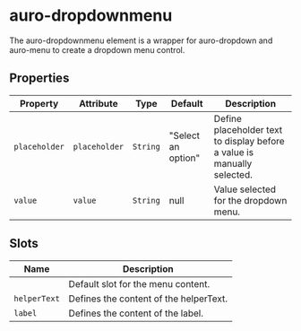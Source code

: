# auro-dropdownmenu

The auro-dropdownmenu element is a wrapper for auro-dropdown and auro-menu to create a dropdown menu control.

## Properties

| Property      | Attribute     | Type     | Default            | Description                                      |
|---------------|---------------|----------|--------------------|--------------------------------------------------|
| `placeholder` | `placeholder` | `String` | "Select an option" | Define placeholder text to display before a value is manually selected. |
| `value`       | `value`       | `String` | null               | Value selected for the dropdown menu.            |

## Slots

| Name         | Description                            |
|--------------|----------------------------------------|
|              | Default slot for the menu content.     |
| `helperText` | Defines the content of the helperText. |
| `label`      | Defines the content of the label.      |
